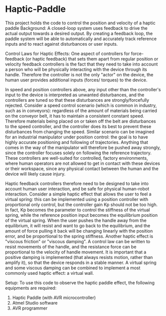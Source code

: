 # Haptic-Paddle
This project holds the code to control the position and velocity of a haptic paddle
Background:
A closed-loop system uses feedback to drive the actual output towards a desired output. By
creating a feedback loop, the paddle system will be able to automatically and accurately track
reference inputs and to react against disturbances or user inputs.

Control Laws for Haptic Effects:
One aspect of controllers for force-feedback (or haptic feedback) that sets them apart from
regular position or velocity feedback controllers is the fact that they need to take into account a
person who will be physically interacting with the device through its handle. Therefore the
controller is not the only "actor" on the device, the human user provides additional inputs
(forces/ torques) to the device.

In speed and position controllers above, any input other than the controller's input to the device
is interpreted as unwanted disturbances, and the controllers are tuned so that these
disturbances are strongly/forcefully rejected. Consider a speed control scenario (which is
common in industry, such as in conveyors): regardless of the amount of materials being carried
on the conveyor belt, it has to maintain a consistent constant speed. Therefore materials being
placed on or taken off the belt are disturbances to the speed controller, and the controller does
its best to prevent these disturbances from changing the speed. Similar scenario can be
imagined for an industrial manipulator under position control: the goal is to have highly accurate
positioning and following of trajectories. Anything that comes in the way of the manipulator will
therefore be pushed away strongly, since the controller focuses solely on following the
reference trajectory. These controllers are well-suited for controlled, factory environments,
where human operators are not allowed to get in contact with these devices or their workspace,
since any physical contact between the human and the device will likely cause injury.

Haptic feedback controllers therefore need to be designed to take into account human user
interaction, and be safe for physical human-robot interaction. Consider a simple haptic effect
that allows the user to feel a virtual spring: this can be implemented using a position controller
with proportional only control, but the controller gain Kp should not be too high. In fact, Kp
becomes the parameter to control the stiffness of the virtual spring, while the reference position
input becomes the equilibrium position of the virtual spring. When the user pushes the handle
away from the equilibrium, it will resist and want to go back to the equilibrium, and the amount of
force pulling it back will be changing linearly with the position error, and be proportional to the
spring stiffness. Another haptic effect is "viscous friction" or "viscous damping". A control law
can be written to resist movements of the handle, and the resistance force can be proportional
to the velocity of handle movement. It is important that a positive damping is implemented (that
always resists motion, rather than amplify it), so that the device responds in a stable manner. A
virtual spring and some viscous damping can be combined to implement a most commonly used
haptic effect: a virtual wall.

Setup:
To use this code to observe the haptic paddle effect, the following equipments are required:
1) Haptic Paddle (with AVR microcontroller)
2) Atmel Studio software
3) AVR programmer


